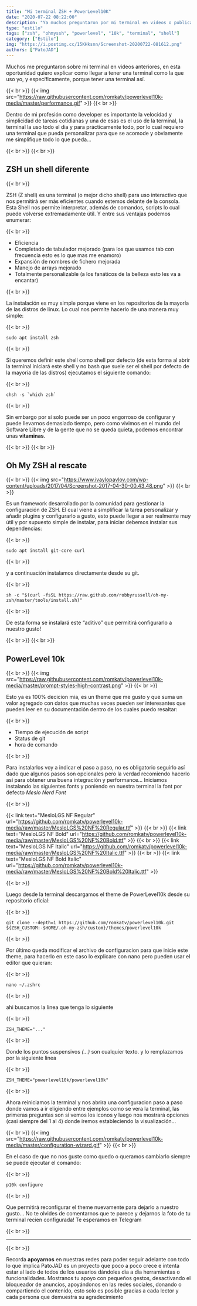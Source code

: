 ```yaml
---
title: "Mi terminal ZSH + PowerLevel10K"
date: "2020-07-22 08:22:00"
description: "Ya muchos preguntaron por mi terminal en videos o publicaciones asi que despues de tanta demora decidi compartirla"
type: "estilo"
tags: ["zsh", "ohmyssh", "powerlevel", "10k", "terminal", "shell"]
category: ["Estilo"]
img: "https://i.postimg.cc/15KHksnn/Screenshot-20200722-081612.png"
authors: ["PatoJAD"]
---
```


Muchos me preguntaron sobre mi terminal en videos anteriores, en esta oportunidad quiero explicar como llegar a tener una terminal como la que uso yo, y específicamente, porque tener una terminal así.

{{< br >}}
{{< img src="https://raw.githubusercontent.com/romkatv/powerlevel10k-media/master/performance.gif" >}}
{{< br >}}

Dentro de mi profesión como developer es importante la velocidad y simplicidad de tareas cotidianas y una de esas es el uso de la terminal, la terminal la uso todo el dia y para prácticamente todo, por lo cual requiero una terminal que pueda personalizar para que se acomode y obviamente me simplifique todo lo que pueda…

{{< br >}}
{{< br >}}

## ZSH un shell diferente

{{< br >}}

ZSH (Z shell) es una terminal (o mejor dicho shell) para uso interactivo que nos permitirá ser más eficientes cuando estemos delante de la consola. Esta Shell nos permite interpretar, además de comandos, scripts lo cual puede volverse extremadamente útil. Y entre sus ventajas podemos enumerar:

{{< br >}}

* Eficiencia
* Completado de tabulador mejorado (para los que usamos tab con frecuencia esto es lo que mas me enamoro)
* Expansión de nombres de fichero mejorada
* Manejo de arrays mejorado
* Totalmente personalizable (a los fanáticos de la belleza esto les va a encantar)

{{< br >}}

La instalación es muy simple porque viene en los repositorios de la mayoría de las distros de linux. Lo cual nos permite hacerlo de una manera muy simple:

{{< br >}}

    sudo apt install zsh

{{< br >}}

Si queremos definir este shell como shell por defecto (de esta forma al abrir la terminal iniciará este shell y no bash que suele ser el shell por defecto de la mayoría de las distros) ejecutamos el siguiente comando:

{{< br >}}

    chsh -s `which zsh`

{{< br >}}

Sin embargo por sí solo puede ser un poco engorroso de configurar y puede llevarnos demasiado tiempo, pero como vivimos en el mundo del Software Libre y de la gente que no se queda quieta, podemos encontrar unas **vitaminas**.

{{< br >}}
{{< br >}}

## Oh My ZSH al rescate

{{< br >}}
{{< img src="https://www.ivaylopavlov.com/wp-content/uploads/2017/04/Screenshot-2017-04-30-00.43.48.png" >}}
{{< br >}}

Es un framework desarrollado por la comunidad para gestionar la configuración de ZSH. El cual viene a simplificar la tarea personalizar y añadir plugins y configurarlo a gusto, esto puede llegar a ser realmente muy útil y por supuesto simple de instalar, para iniciar debemos instalar sus dependencias:

{{< br >}}

    sudo apt install git-core curl

{{< br >}}

y a continuación instalamos directamente desde su git.

{{< br >}}

    sh -c "$(curl -fsSL https://raw.github.com/robbyrussell/oh-my-zsh/master/tools/install.sh)"

{{< br >}}

De esta forma se instalará este “aditivo” que permitirá configurarlo a nuestro gusto!

{{< br >}}
{{< br >}}

## PowerLevel 10k

{{< br >}}
{{< img src="https://raw.githubusercontent.com/romkatv/powerlevel10k-media/master/prompt-styles-high-contrast.png" >}}
{{< br >}}

Esto ya es 100% decicion mia, es un theme que me gusto y que suma un valor agregado con datos que muchas veces pueden ser interesantes que pueden leer en su documentación dentro de los cuales puedo resaltar:

{{< br >}}

* Tiempo de ejecución de script
* Status de git
* hora de comando

{{< br >}}

Para instalarlos voy a indicar el paso a paso, no es obligatorio seguirlo así dado que algunos pasos son opcionales pero la verdad recomiendo hacerlo así para obtener una buena integración y performance… Iniciamos instalando las siguientes fonts y poniendo en nuestra terminal la font por defecto *Meslo Nerd Font*

{{< br >}}

{{< link text="MesloLGS NF Regular" url="https://github.com/romkatv/powerlevel10k-media/raw/master/MesloLGS%20NF%20Regular.ttf" >}}
{{< br >}}
{{< link text="MesloLGS NF Bold" url="https://github.com/romkatv/powerlevel10k-media/raw/master/MesloLGS%20NF%20Bold.ttf" >}}
{{< br >}}
{{< link text="MesloLGS NF Italic" url="https://github.com/romkatv/powerlevel10k-media/raw/master/MesloLGS%20NF%20Italic.ttf" >}}
{{< br >}}
{{< link text="MesloLGS NF Bold Italic" url="https://github.com/romkatv/powerlevel10k-media/raw/master/MesloLGS%20NF%20Bold%20Italic.ttf" >}}

{{< br >}}

Luego desde la terminal descargamos el theme de PowerLevel10k desde su repositorio oficial:

{{< br >}}

    git clone --depth=1 https://github.com/romkatv/powerlevel10k.git ${ZSH_CUSTOM:-$HOME/.oh-my-zsh/custom}/themes/powerlevel10k

{{< br >}}

Por último queda modificar el archivo de configuracion para que inicie este theme, para hacerlo en este caso lo explicare con nano pero pueden usar el editor que quieran:

{{< br >}}

    nano ~/.zshrc

{{< br >}}

ahi buscamos la linea que tenga lo siguiente

{{< br >}}

    ZSH_THEME="..."

{{< br >}}

Donde los puntos suspensivos *(...)* son cualquier texto. y lo remplazamos por la siguiente linea

{{< br >}}

    ZSH_THEME="powerlevel10k/powerlevel10k"

{{< br >}}

Ahora reiniciamos la terminal y nos abrira una configuracion paso a paso donde vamos a ir eligiendo entre ejemplos como se vera la terminal, las primeras preguntas son si vemos los iconos y luego nos mostrará opciones (casi siempre del 1 al 4) donde iremos estableciendo la visualización…

{{< br >}}
{{< img src="https://raw.githubusercontent.com/romkatv/powerlevel10k-media/master/configuration-wizard.gif" >}}
{{< br >}}

En el caso de que no nos guste como quedo o queramos cambiarlo siempre se puede ejecutar el comando:

{{< br >}}

    p10k configure

{{< br >}}

Que permitirá reconfigurar el theme nuevamente para dejarlo a nuestro gusto... No te olvides de comentarnos que te parece y dejarnos la foto de tu terminal recien configurada! Te esperamos en Telegram

{{< br >}}

---

{{< br >}}

Recorda **apoyarnos** en nuestras redes para poder seguir adelante con todo lo que implica PatoJAD es un proyecto que poco a poco crece e intenta estar al lado de todos de los usuarios dándoles dia a dia herramientas o funcionalidades. Mostranos tu apoyo con pequeños gestos, desactivando el bloqueador de anuncios, apoyándonos en las redes sociales, donando o compartiendo el contenido, esto solo es posible gracias a cada lector y cada persona que demuestra su agradecimiento
